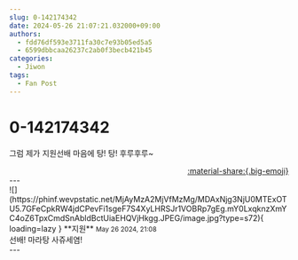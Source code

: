```yaml
---
slug: 0-142174342
date: 2024-05-26 21:07:21.032000+09:00
authors:
  - fdd76df593e3711fa30c7e93b05ed5a5
  - 6599dbbcaa26237c2ab0f3becb421b45
categories:
  - Jiwon
tags:
  - Fan Post
---
```


# 0-142174342

<div class="post-container" markdown="1">
<div class="content-container md-sidebar__scrollwrap" markdown="1">

그럼 제가 지원선배 마음에 탕! 탕! 후루후루~

</div>
</div>

<div style="text-align: right;" markdown="1">
<a href="https://weverse.io/fromis9/fanpost/0-142174342" style="text-align: right;">:material-share:{.big-emoji}</a>
</div>
---

<div class="comments-container md-sidebar__scrollwrap" markdown="1">
<div class="comment" markdown="1">
<div class='id-container' markdown="1">
![](https://phinf.wevpstatic.net/MjAyMzA2MjVfMzMg/MDAxNjg3NjU0MTExOTU5.7GFeCpkRW4jdCPevFi1sgeF7S4XyLHRSJr1VOBRp7gEg.mY0LxqknzXmYC4oZ6TpxCmdSnAbldBctUiaEHQVjHkgg.JPEG/image.jpg?type=s72){ loading=lazy }
**<span class="artist">지원</span>** <small>May 26 2024, 21:08</small><br>
</div>
<div class='comment-body' markdown="1">
선배! 마라탕 사쥬세염!
</div>
</div>
</div>
---
